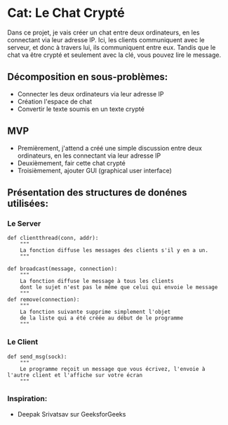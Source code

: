 # Cat: Le Chat Crypté

Dans ce projet, je vais créer un chat entre deux ordinateurs, en les connectant via leur adresse IP. Ici, les clients communiquent avec le serveur, et donc à travers lui, ils communiquent entre eux. Tandis que le chat va être crypté et seulement avec la clé, vous pouvez lire le message. 

## Décomposition en sous-problèmes:

- Connecter les deux ordinateurs via leur adresse IP
- Création l'espace de chat
- Convertir le texte soumis en un texte crypté


## MVP
- Premièrement, j'attend a créé une simple discussion entre deux ordinateurs, en les connectant via leur adresse IP
- Deuxièmement, fair cette chat crypté
- Troisièmement, ajouter GUI (graphical user interface)

## Présentation des structures de donénes utilisées:

### Le Server
```
def clientthread(conn, addr):
    """
    La fonction diffuse les messages des clients s'il y en a un.
    """

def broadcast(message, connection):
    """
    La fonction diffuse le message à tous les clients 
    dont le sujet n'est pas le même que celui qui envoie le message
    """
def remove(connection):
    """
    La fonction suivante supprime simplement l'objet 
    de la liste qui a été créée au début de le programme
    """
```

### Le Client
```
def send_msg(sock):
    """
    Le programme reçoit un message que vous écrivez, l'envoie à l'autre client et l'affiche sur votre écran
    """
```

### Inspiration:
-  Deepak Srivatsav sur GeeksforGeeks
